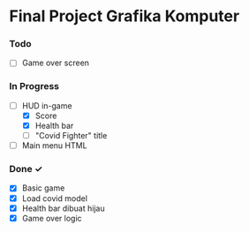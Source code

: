 # Final Project Grafika Komputer

### Todo

- [ ] Game over screen

### In Progress

- [ ] HUD in-game
  - [x] Score
  - [x] Health bar
  - [ ] "Covid Fighter" title
 - [ ] Main menu HTML 

### Done ✓

- [x] Basic game
- [x] Load covid model
- [x] Health bar dibuat hijau
- [x] Game over logic
